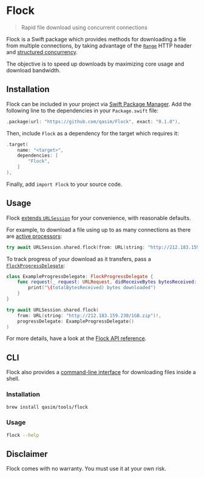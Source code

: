# Flock

> Rapid file download using concurrent connections

Flock is a Swift package which provides methods for downloading a file from multiple connections, by taking advantage of the [`Range`](https://developer.mozilla.org/en-US/docs/Web/HTTP/Headers/Range) HTTP header and [structured concurrency](https://docs.swift.org/swift-book/LanguageGuide/Concurrency.html#ID642).

The objective is to speed up downloads by maximizing core usage and download bandwidth.

## Installation

Flock can be included in your project via [Swift Package Manager](https://www.swift.org/package-manager). Add the following line to the dependencies in your `Package.swift` file:

```swift
.package(url: "https://github.com/qasim/Flock", exact: "0.1.0"),
```

Then, include `Flock` as a dependency for the target which requires it:

```swift
.target(
    name: "<target>",
    dependencies: [
        "Flock",
    ]
),
```

Finally, add `import Flock` to your source code.

## Usage

Flock [extends `URLSession`](https://flock.qas.im/documentation/flock/foundation/urlsession) for your convenience, with reasonable defaults.

For example, to download a file using up to as many connections as there are [active processors](https://developer.apple.com/documentation/foundation/processinfo/1408184-activeprocessorcount):

```swift
try await URLSession.shared.flock(from: URL(string: "http://212.183.159.230/1GB.zip")!)
```

To track progress of your download as it transfers, pass a [`FlockProgressDelegate`](https://flock.qas.im/documentation/flock/flockprogressdelegate):

```swift
class ExampleProgressDelegate: FlockProgressDelegate {
    func request(_ request: URLRequest, didReceiveBytes bytesReceived: Int, totalBytesReceived: Int, totalBytesExpected: Int?) {
        print("\(totalBytesReceived) bytes downloaded")
    }
}
```
```swift
try await URLSession.shared.flock(
    from: URL(string: "http://212.183.159.230/1GB.zip")!, 
    progressDelegate: ExampleProgressDelegate()
)
```

For more details, have a look at the [Flock API reference](https://flock.qas.im).

## CLI

Flock also provides a [command-line interface](https://github.com/qasim/Flock/tree/main/CLI) for downloading files inside a shell.

### Installation

```bash
brew install qasim/tools/flock
```

### Usage

```bash
flock --help
```

## Disclaimer

Flock comes with no warranty. You must use it at your own risk.
